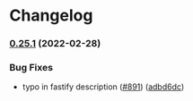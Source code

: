 # Changelog

### [0.25.1](https://www.github.com/open-telemetry/opentelemetry-js-contrib/compare/instrumentation-fastify-v0.25.0...instrumentation-fastify-v0.25.1) (2022-02-28)


### Bug Fixes

* typo in fastify description ([#891](https://www.github.com/open-telemetry/opentelemetry-js-contrib/issues/891)) ([adbd6dc](https://www.github.com/open-telemetry/opentelemetry-js-contrib/commit/adbd6dcb0af6540a6d10b7e2ceaaf2c69a3e1146))
